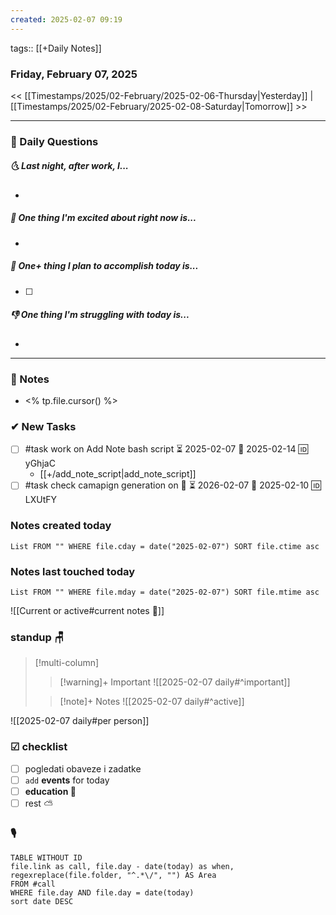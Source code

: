 ```yaml
---
created: 2025-02-07 09:19
---
```

tags:: [[+Daily Notes]]

### Friday, February 07, 2025

<< [[Timestamps/2025/02-February/2025-02-06-Thursday|Yesterday]] | [[Timestamps/2025/02-February/2025-02-08-Saturday|Tomorrow]] >>

---
### 📅 Daily Questions
##### 🌜 **Last night, after work, I...**
- 

##### 🙌 **One thing I'm excited about right now is...**
- 

##### 🚀 **One+ thing I plan to accomplish today is...**
- [ ] 

##### 👎 **One thing I'm struggling with today is...**
- 

---
### 📝 Notes
- <% tp.file.cursor() %>
### ✔ New Tasks
- [ ] #task work on Add Note bash script ⏳ 2025-02-07 📅 2025-02-14 🆔 yGhjaC
	- [[+/add_note_script|add_note_script]]
- [ ] #task check camapign generation on 🔼 ⏳ 2026-02-07 📅 2025-02-10 🆔 LXUtFY

### Notes created today
```dataview
List FROM "" WHERE file.cday = date("2025-02-07") SORT file.ctime asc
```

### Notes last touched today
```dataview
List FROM "" WHERE file.mday = date("2025-02-07") SORT file.mtime asc
`````

![[Current or active#current notes 📓]]

### standup 🪑

> [!multi-column]
>> [!warning]+ Important
>> ![[2025-02-07 daily#^important]]
>
>> [!note]+ Notes
>> ![[2025-02-07 daily#^active]]

![[2025-02-07 daily#per person]]

### ☑ checklist
- [ ] pogledati  obaveze i zadatke
- [ ] `add` **events** for today
- [ ] **education 🎒**
- [ ] rest ⛅ 

### 🎙
```dataview
TABLE WITHOUT ID
file.link as call, file.day - date(today) as when, regexreplace(file.folder, "^.*\/", "") AS Area
FROM #call
WHERE file.day AND file.day = date(today)
sort date DESC
```
